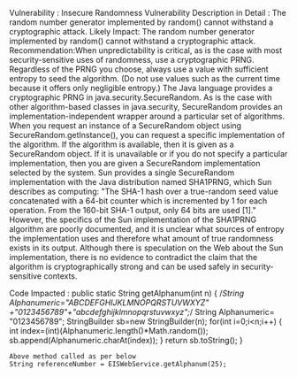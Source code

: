 Vulnerability : Insecure Randomness
Vulnerability Description in Detail : The random number generator implemented by random() cannot withstand a cryptographic attack.
Likely Impact: The random number generator implemented by random() cannot withstand a cryptographic attack.
Recommendation:When unpredictability is critical, as is the case with most security-sensitive uses of randomness, use a cryptographic PRNG. Regardless of the PRNG you choose, always use a value with sufficient entropy to seed the algorithm. (Do not use values such as the current time because it offers only negligible entropy.) The Java language provides a cryptographic PRNG in java.security.SecureRandom. As is the case with other algorithm-based classes in java.security, SecureRandom provides an implementation-independent wrapper around a particular set of algorithms. When you request an instance of a SecureRandom object using SecureRandom.getInstance(), you can request a specific implementation of the algorithm. If the algorithm is available, then it is given as a SecureRandom object. If it is unavailable or if you do not specify a particular implementation, then you are given a SecureRandom implementation selected by the system. Sun provides a single SecureRandom implementation with the Java distribution named SHA1PRNG, which Sun describes as computing: "The SHA-1 hash over a true-random seed value concatenated with a 64-bit counter which is incremented by 1 for each operation. From the 160-bit SHA-1 output, only 64 bits are used [1]." However, the specifics of the Sun implementation of the SHA1PRNG algorithm are poorly documented, and it is unclear what sources of entropy the implementation uses and therefore what amount of true randomness exists in its output. Although there is speculation on the Web about the Sun implementation, there is no evidence to contradict the claim that the algorithm is cryptographically strong and can be used safely in security-sensitive contexts.

Code Impacted :
public static String getAlphanum(int n)
    {
        /*String Alphanumeric="ABCDEFGHIJKLMNOPQRSTUVWXYZ"
                +"0123456789"+"abcdefghijklmnopqrstuvwxyz";*/
        String Alphanumeric= "0123456789";
        StringBuilder sb=new StringBuilder(n);
        for(int i=0;i<n;i++)
        {
            int index=(int)(Alphanumeric.length()*Math.random());
            sb.append(Alphanumeric.charAt(index));
        }
        return sb.toString();
    }

    Above method called as per below
    String referenceNumber = EISWebService.getAlphanum(25);

